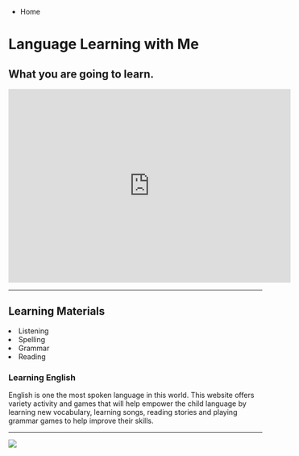 
<ul class="breadcrumb">
  <li>Home</li>
</ul>

<h1> Language Learning with Me</h1>
<h2>  What you are going to learn. </h2>

<iframe src="https://archive.org/embed/AUDIO1_20171122" width="560" height="384" frameborder="0" webkitallowfullscreen="true" mozallowfullscreen="true" allowfullscreen></iframe>
<hr>
<h2>Learning Materials </h2>

 <li>Listening
 <li>Spelling
 <li>Grammar 
<li>Reading    



  
  
  <h3>Learning English </h3>
  <p>English is one the most spoken language in this world. This website offers variety activity and games that will help empower the child language by learning new vocabulary, learning songs, reading stories and playing grammar games to help improve their skills.   </p>
  
  <hr>

  
<img src="http://www.childteaching.com/wp-content/uploads/2015/07/child-teaching6-9.jpg" />
 
 
  






